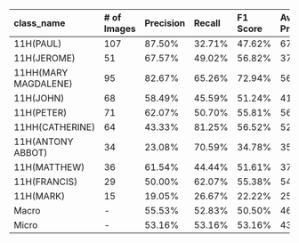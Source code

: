 | class_name           | # of Images   | Precision   | Recall   | F1 Score   | Average Precision   |
|:---------------------|:--------------|:------------|:---------|:-----------|:--------------------|
| 11H(PAUL)            | 107           | 87.50%      | 32.71%   | 47.62%     | 67.62%              |
| 11H(JEROME)          | 51            | 67.57%      | 49.02%   | 56.82%     | 37.08%              |
| 11HH(MARY MAGDALENE) | 95            | 82.67%      | 65.26%   | 72.94%     | 56.55%              |
| 11H(JOHN)            | 68            | 58.49%      | 45.59%   | 51.24%     | 41.39%              |
| 11H(PETER)           | 71            | 62.07%      | 50.70%   | 55.81%     | 56.18%              |
| 11HH(CATHERINE)      | 64            | 43.33%      | 81.25%   | 56.52%     | 52.48%              |
| 11H(ANTONY ABBOT)    | 34            | 23.08%      | 70.59%   | 34.78%     | 35.66%              |
| 11H(MATTHEW)         | 36            | 61.54%      | 44.44%   | 51.61%     | 37.78%              |
| 11H(FRANCIS)         | 29            | 50.00%      | 62.07%   | 55.38%     | 54.63%              |
| 11H(MARK)            | 15            | 19.05%      | 26.67%   | 22.22%     | 25.21%              |
| Macro                | -             | 55.53%      | 52.83%   | 50.50%     | 46.46%              |
| Micro                | -             | 53.16%      | 53.16%   | 53.16%     | 43.30%              |